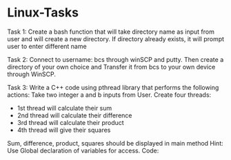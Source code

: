 # Linux-Tasks

Task 1: Create a bash function that will take directory name as input from user and will create a new directory. If directory already exists, it will prompt user to enter different name

Task 2: Connect to username: bcs through winSCP and putty. Then create a directory of your own choice and Transfer it from bcs to your own device through WinSCP.

Task 3: Write a C++ code using pthread library that performs the following actions: Take two integer a and b inputs from User. Create four threads:
-	1st thread will calculate their sum
-	2nd thread will calculate their difference
-	3rd thread will calculate their product
-	4th thread will give their squares

Sum, difference, product, squares should be displayed in main method
Hint: Use Global declaration of variables for access.
Code:
